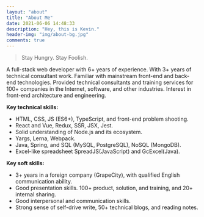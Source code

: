 ```yaml
---
layout: "about"
title: "About Me"
date: 2021-06-06 14:48:33
description: "Hey, this is Kevin."
header-img: "img/about-bg.jpg"
comments: true
---
```


>Stay Hungry. Stay Foolish.

A full-stack web developer with 6+ years of experience. With 3+ years of technical consultant work. Familiar with mainstream front-end and back-end technologies. Provided technical consultants and training services for 100+ companies in the Internet, software, and other industries. Interest in front-end architecture and engineering.

**Key technical skills:**
* HTML, CSS, JS (ES6+), TypeScript, and front-end problem shooting.
* React and Vue, Redux, SSR, JSX, Jest.
* Solid understanding of Node.js and its ecosystem.
* Yargs, Lerna, Webpack.
* Java, Spring, and SQL (MySQL, PostgreSQL), NoSQL (MongoDB).
* Excel-like spreadsheet SpreadJS(JavaScript) and GcExcel(Java).

**Key soft skills:**
* 3+ years in a foreign company (GrapeCity), with qualified English communication ability.
* Good presentation skills. 100+ product, solution, and training, and 20+ internal sharing.
* Good interpersonal and communication skills.
* Strong sense of self-drive write, 50+ technical blogs, and reading notes.
